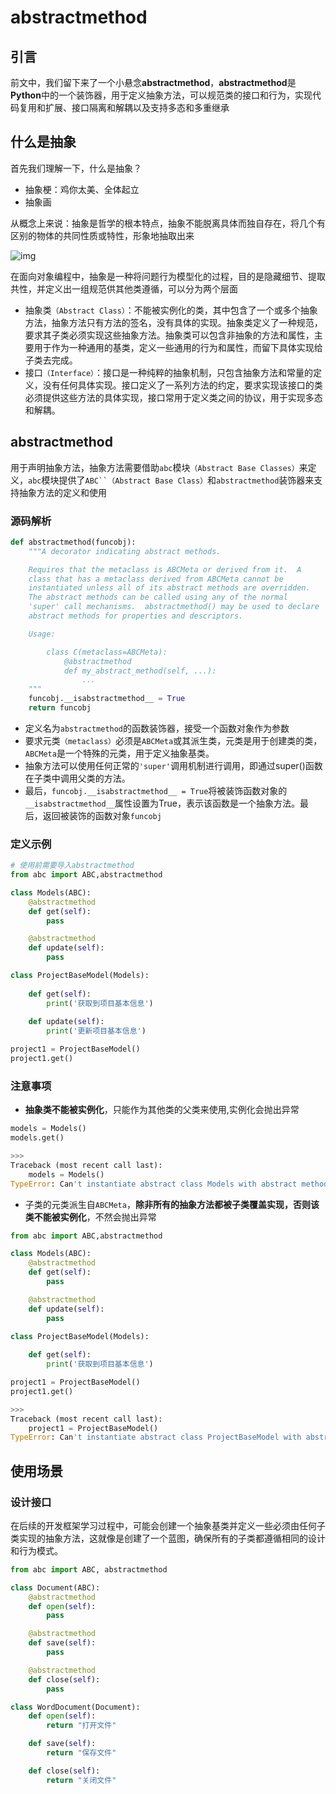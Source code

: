 # abstractmethod

## 引言

前文中，我们留下来了一个小悬念**abstractmethod**，**abstractmethod**是**Python**中的一个装饰器，用于定义抽象方法，可以规范类的接口和行为，实现代码复用和扩展、接口隔离和解耦以及支持多态和多重继承

## 什么是抽象

首先我们理解一下，什么是抽象？

- 抽象梗：鸡你太美、全体起立
- 抽象画

从概念上来说：抽象是哲学的根本特点，抽象不能脱离具体而独自存在，将几个有区别的物体的共同性质或特性，形象地抽取出来

![img](https://img-blog.csdnimg.cn/17e9d5293d414a53b5a1a441d672fdc2.png)

在面向对象编程中，抽象是一种将问题行为模型化的过程，目的是隐藏细节、提取共性，并定义出一组规范供其他类遵循，可以分为两个层面

- 抽象类`（Abstract Class）`：不能被实例化的类，其中包含了一个或多个抽象方法，抽象方法只有方法的签名，没有具体的实现。抽象类定义了一种规范，要求其子类必须实现这些抽象方法。抽象类可以包含非抽象的方法和属性，主要用于作为一种通用的基类，定义一些通用的行为和属性，而留下具体实现给子类去完成。
- 接口`（Interface）`：接口是一种纯粹的抽象机制，只包含抽象方法和常量的定义，没有任何具体实现。接口定义了一系列方法的约定，要求实现该接口的类必须提供这些方法的具体实现，接口常用于定义类之间的协议，用于实现多态和解耦。

## abstractmethod

用于声明抽象方法，抽象方法需要借助`abc`模块`（Abstract Base Classes）`来定义，`abc`模块提供了`ABC``（Abstract Base Class）`和`abstractmethod`装饰器来支持抽象方法的定义和使用

### 源码解析

```python 
def abstractmethod(funcobj):
    """A decorator indicating abstract methods.

    Requires that the metaclass is ABCMeta or derived from it.  A
    class that has a metaclass derived from ABCMeta cannot be
    instantiated unless all of its abstract methods are overridden.
    The abstract methods can be called using any of the normal
    'super' call mechanisms.  abstractmethod() may be used to declare
    abstract methods for properties and descriptors.

    Usage:

        class C(metaclass=ABCMeta):
            @abstractmethod
            def my_abstract_method(self, ...):
                ...
    """
    funcobj.__isabstractmethod__ = True
    return funcobj
```

- 定义名为`abstractmethod`的函数装饰器，接受一个函数对象作为参数
- 要求元类`（metaclass）`必须是`ABCMeta`或其派生类，元类是用于创建类的类，`ABCMeta`是一个特殊的元类，用于定义抽象基类。
- 抽象方法可以使用任何正常的`'super'`调用机制进行调用，即通过super()函数在子类中调用父类的方法。
- 最后，`funcobj.__isabstractmethod__ = True`将被装饰函数对象的`__isabstractmethod__`属性设置为True，表示该函数是一个抽象方法。最后，返回被装饰的函数对象`funcobj`

### 定义示例

```python 
# 使用前需要导入abstractmethod
from abc import ABC,abstractmethod

class Models(ABC):
    @abstractmethod
    def get(self):
        pass

    @abstractmethod
    def update(self):
        pass

class ProjectBaseModel(Models):
    
    def get(self):
        print('获取到项目基本信息')
        
    def update(self):
        print('更新项目基本信息')

project1 = ProjectBaseModel()
project1.get()
```

### 注意事项

- **抽象类不能被实例化**，只能作为其他类的父类来使用,实例化会抛出异常

```python 
models = Models()
models.get()

>>>
Traceback (most recent call last):
    models = Models()
TypeError: Can't instantiate abstract class Models with abstract methods get, update
```

- 子类的元类派生自`ABCMeta`，**除非所有的抽象方法都被子类覆盖实现，否则该类不能被实例化**，不然会抛出异常

```python 
from abc import ABC,abstractmethod

class Models(ABC):
    @abstractmethod
    def get(self):
        pass

    @abstractmethod
    def update(self):
        pass

class ProjectBaseModel(Models):
    
    def get(self):
        print('获取到项目基本信息')

project1 = ProjectBaseModel()
project1.get()

>>>
Traceback (most recent call last):
    project1 = ProjectBaseModel()
TypeError: Can't instantiate abstract class ProjectBaseModel with abstract method update
```

## 使用场景

### 设计接口

在后续的开发框架学习过程中，可能会创建一个抽象基类并定义一些必须由任何子类实现的抽象方法，这就像是创建了一个蓝图，确保所有的子类都遵循相同的设计和行为模式。

```python 
from abc import ABC, abstractmethod

class Document(ABC):
    @abstractmethod
    def open(self):
        pass

    @abstractmethod
    def save(self):
        pass

    @abstractmethod
    def close(self):
        pass

class WordDocument(Document):
    def open(self):
        return "打开文件"

    def save(self):
        return "保存文件"

    def close(self):
        return "关闭文件"
```



